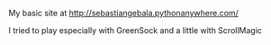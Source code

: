 My basic site at http://sebastiangebala.pythonanywhere.com/

I tried to play especially with GreenSock and a little with ScrollMagic 
 
